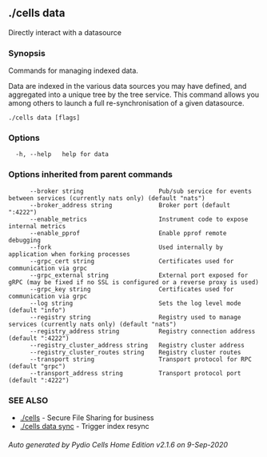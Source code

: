 ## ./cells data

Directly interact with a datasource

### Synopsis

Commands for managing indexed data.

Data are indexed in the various data sources you may have defined, and aggregated into a unique tree by
the tree service. This command allows you among others to launch a full re-synchronisation of a given datasource.


```
./cells data [flags]
```

### Options

```
  -h, --help   help for data
```

### Options inherited from parent commands

```
      --broker string                     Pub/sub service for events between services (currently nats only) (default "nats")
      --broker_address string             Broker port (default ":4222")
      --enable_metrics                    Instrument code to expose internal metrics
      --enable_pprof                      Enable pprof remote debugging
      --fork                              Used internally by application when forking processes
      --grpc_cert string                  Certificates used for communication via grpc
      --grpc_external string              External port exposed for gRPC (may be fixed if no SSL is configured or a reverse proxy is used)
      --grpc_key string                   Certificates used for communication via grpc
      --log string                        Sets the log level mode (default "info")
      --registry string                   Registry used to manage services (currently nats only) (default "nats")
      --registry_address string           Registry connection address (default ":4222")
      --registry_cluster_address string   Registry cluster address
      --registry_cluster_routes string    Registry cluster routes
      --transport string                  Transport protocol for RPC (default "grpc")
      --transport_address string          Transport protocol port (default ":4222")
```

### SEE ALSO

* [./cells](./cells)	 - Secure File Sharing for business
* [./cells data sync](./cells-data-sync)	 - Trigger index resync

###### Auto generated by Pydio Cells Home Edition v2.1.6 on 9-Sep-2020
